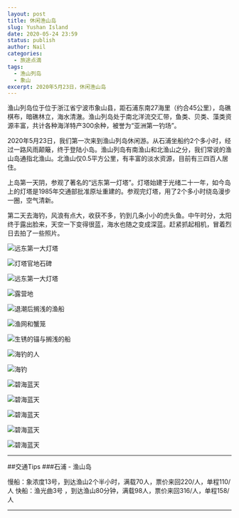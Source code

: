 ```yaml
---
layout: post
title: 休闲渔山岛
slug: Yushan Island
date: 2020-05-24 23:59
status: publish
author: Nail
categories: 
  - 旅途点滴
tags: 
  - 渔山列岛
  - 象山
excerpt: 2020年5月23日，休闲渔山岛
---
```


渔山列岛位于位于浙江省宁波市象山县，距石浦东南27海里（约合45公里），岛礁棋布，暗礁林立，海水清澈。渔山列岛处于南北洋流交汇带，鱼类、贝类、藻类资源丰富，共计各种海洋特产300余种，被誉为“亚洲第一钓场”。

2020年5月23日，我们第一次来到渔山列岛休闲游。从石浦坐船约2个多小时，经过一路风雨颠簸，终于登陆小岛。渔山列岛有南渔山和北渔山之分，我们常说的渔山岛通指北渔山。北渔山仅0.5平方公里，有丰富的淡水资源，目前有三四百人居住。

上岛第一天阴，参观了著名的“远东第一灯塔”。灯塔始建于光绪二十一年，如今岛上的灯塔是1985年交通部批准原址重建的。参观完灯塔，用了2个多小时绕岛漫步一圈，空气清新。

第二天去海钓，风浪有点大，收获不多，钓到几条小小的虎头鱼。中午时分，太阳终于露出脸来，天空一下变得很蓝，海水也随之变成深蓝。赶紧抓起相机，冒着烈日去拍了一些照片。

![远东第一大灯塔](./images/20200523-yushandao/ysd-15.jpg "远东第一大灯塔")

![灯塔官地石碑](./images/20200523-yushandao/ysd-14.jpg "灯塔官地石碑")

![远东第一大灯塔](./images/20200523-yushandao/ysd-1.jpg "远东第一大灯塔")

![露营地](./images/20200523-yushandao/ysd-13.jpg "露营地")

![退潮后搁浅的渔船](./images/20200523-yushandao/ysd-12.jpg "退潮后搁浅的渔船")

![渔网和蟹笼](./images/20200523-yushandao/ysd-11.jpg "渔网和蟹笼")

![生锈的锚与搁浅的船](./images/20200523-yushandao/ysd-2.jpg "生锈的锚与搁浅的船")

![海钓的人](./images/20200523-yushandao/ysd-10.jpg "海钓的人")

![海钓](./images/20200523-yushandao/ysd-9.jpg "海钓")

![碧海蓝天](./images/20200523-yushandao/ysd-8.jpg "碧海蓝天")

![碧海蓝天](./images/20200523-yushandao/ysd-4.jpg "碧海蓝天")

![碧海蓝天](./images/20200523-yushandao/ysd-5.jpg "碧海蓝天")

![碧海蓝天](./images/20200523-yushandao/ysd-6.jpg "碧海蓝天")

![碧海蓝天](./images/20200523-yushandao/ysd-7.jpg "碧海蓝天")

---

##交通Tips
###石浦 - 渔山岛

慢船：象浓度13号，到达渔山2个半小时，满载70人，票价来回220/人，单程110/人
快船：渔光曲3号 ，到达渔山80分钟，满载98人，票价来回316/人，单程158/人

---